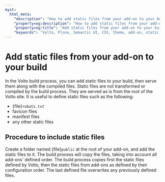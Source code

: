 ```yaml
---
myst:
  html_meta:
    "description": "How to add static files from your add-on to your build"
    "property=og:description": "How to add static files from your add-on to your build"
    "property=og:title": "Add static files from your add-on to your build"
    "keywords": "Volto, Plone, Semantic UI, CSS, theme, add-on, static, assets, files, build"
---
```


# Add static files from your add-on to your build

In the Volto build process, you can add static files to your build, then serve them along with the compiled files.
Static files are not transformed or compiled by the build process.
They are served as is from the root of the Volto site.
It is useful to define static files such as the following:

-   {file}`robots.txt`
-   favicon files
-   manifest files
-   any other static files


## Procedure to include static files

Create a folder named {file}`public` at the root of your add-on, and add the static files to it.
The build process will copy the files, taking into account all add-ons' defined order.
The build process copies first the static files defined by Volto, then the static files from add-ons as defined by their configuration order.
The last defined file overwrites any previously defined files.
